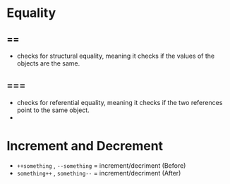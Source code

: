 # Equality
## ==
- checks for structural equality, meaning it checks if the values of the objects are the same.
## === 
- checks for referential equality, meaning it checks if the two references point to the same object.
- 
# Increment and Decrement
- `++something` , `--something` =  increment/decriment (Before)
- `something++` ,  `something--`  = increment/decriment (After)
